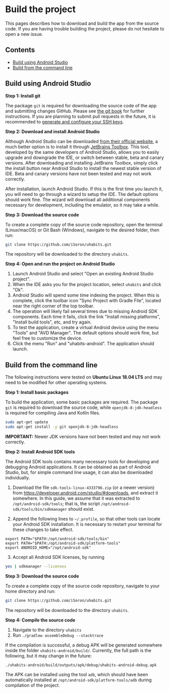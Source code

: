 # Build the project

This pages describes how to download and build the app from the source code. If you are having trouble building the project, please do not hesitate to open a new issue.

## Contents

* [Build using Android Studio](#build-using-android-studio)
* [Build from the command line](#build-from-the-command-line)

## Build using Android Studio

**Step 1: Install git**

The package `git` is required for downloading the source code of the app and submitting changes GitHub. Please see [the git book](https://git-scm.com/book/en/v2/Getting-Started-Installing-Git) for further instructions. If you are planning to submit pull requests in the future, it is recommended to [generate and configure your SSH keys](https://help.github.com/en/github/authenticating-to-github/generating-a-new-ssh-key-and-adding-it-to-the-ssh-agent).

**Step 2: Download and install Android Studio**

Although Android Studio can be downloaded [from their official website](https://developer.android.com/studio/), a much better option is to install it through [JetBrains Toolbox](https://www.jetbrains.com/toolbox-app/). This tool, developed by the same developers of Android Studio, allows you to easily upgrade and downgrade the IDE, or switch between stable, beta and canary versions. After downloading and installing JetBrains Toolbox, simply click the install button near Android Studio to install the newest stable version of IDE. Beta and canary versions have not been tested and may not work correctly.

After installation, launch Android Studio. If this is the first time you launch it, you will need to go through a wizard to setup the IDE. The default options should work fine. The wizard will download all additional components necessary for development, including the emulator, so it may take a while.

**Step 3: Download the source code**

To create a complete copy of the source code repository, open the terminal (Linux/macOS) or Git Bash (Windows), navigate to the desired folder, then run:
```bash
git clone https://github.com/iSoron/uhabits.git
```
The repository will be downloaded to the directory `uhabits`.

**Step 4: Open and run the project on Android Studio**

1. Launch Android Studio and select "Open an existing Android Studio project".
2. When the IDE asks you for the project location, select `uhabits` and click "Ok".
3. Android Studio will spend some time indexing the project. When this is complete, click the toolbar icon "Sync Project with Gradle File", located near the right corner of the top toolbar.
4. The operation will likely fail several times due to missing Android SDK components. Each time it fails, click the link "Install missing platforms", "Install build tools", etc, and try again.
5. To test the application, create a virtual Android device using the menu "Tools" and "AVD Manager". The default options should work fine, but feel free to customize the device.
6. Click the menu "Run" and "uhabits-android". The application should launch.


## Build from the command line

The following instructions were tested on **Ubuntu Linux 18.04 LTS** and may need to be modified for other operating systems.

**Step 1: Install basic packages**

To build the application, some basic packages are required. The package `git` is required to download the source code, while `openjdk-8-jdk-headless` is required for compiling Java and Kotlin files.

```bash
sudo apt-get update
sudo apt-get install -y git openjdk-8-jdk-headless
```

**IMPORTANT:** Newer JDK versions have not been tested and may not work correctly.


**Step 2: Install Android SDK tools**

The Android SDK tools contains many necessary tools for developing and debugging Android applications. It can be obtained as part of Android Studio, but, for simple command line usage, it can also be downloaded individually.

1. Download the file `sdk-tools-linux-4333796.zip` (or a newer version) from <https://developer.android.com/studio/#downloads>, and extract it somewhere. In this guide, we assume that it was extracted to `/opt/android-sdk/tools`; that is, the script `/opt/android-sdk/tools/bin/sdkmanager` should exist.

2. Append the following lines to `~/.profile`, so that other tools can locate your Android SDK installation. It is necessary to restart your terminal for these changes to take effect.
```
export PATH="$PATH:/opt/android-sdk/tools/bin"
export PATH="$PATH:/opt/android-sdk/platform-tools"
export ANDROID_HOME="/opt/android-sdk"
```

3. Accept all Android SDK licenses, by running
```bash
yes | sdkmanager --licenses
```

**Step 3: Download the source code**

To create a complete copy of the source code repository, navigate to your home directory and run:
```bash
git clone https://github.com/iSoron/uhabits.git
```
The repository will be downloaded to the directory `uhabits`.

**Step 4: Compile the source code**

1. Navigate to the directory `uhabits`
2. Run `./gradlew assembleDebug --stacktrace`

If the compilation is successful, a debug APK will be generated somewhere inside the folder `uhabits-android/build/`. Currently, the full path is the following, but it may change in the future:

    ./uhabits-android/build/outputs/apk/debug/uhabits-android-debug.apk
    
The APK can be installed using the tool `adb`, which should have been automatically installed at `/opt/android-sdk/platform-tools/adb` during compilation of the project.
